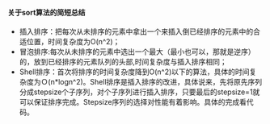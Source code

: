 #### 关于sort算法的简短总结
* 插入排序：把每次从未排序的元素中拿出一个来插入倒已经排序的元素中的合适位置，时间复杂度为O(n^2)；
* 冒泡排序:每次从未排序的元素中选出一个最大（最小也可以，那就是逆序）的，放到已经排序的元素队列的头部,时间复杂度与插入排序相同；
* Shell排序：首次将排序的时间复杂度降到O(n^2)以下的算法，具体的时间复杂度为Ｏ(n*logn^2)。Shell排序是插入排序的改进，具体说来，先将原先序列分成stepsize个子序列，对个子序列进行插入排序，只要最后的stepsize=1就可以保证排序完成。Stepsize序列的选择对性能有着影响。具体的完成看代码。
